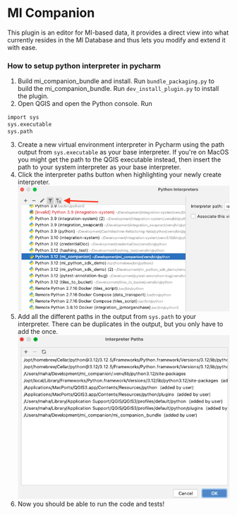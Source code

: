 # MI Companion

This plugin is an editor for MI-based data, it provides a direct view into what currently resides in the MI
Database and thus lets you modify and extend it with ease.


### How to setup python interpreter in pycharm

1. Build mi_companion_bundle and install. Run `bundle_packaging.py` to build the mi_companion_bundle. Run `dev_install_plugin.py` to install the plugin.
2. Open QGIS and open the Python console. Run 
```
import sys
sys.executable
sys.path
 ``` 
3. Create a new virtual environment interpreter in Pycharm using the path output from `sys.executable` as your base interpreter.
If you're on MacOS you might get the path to the QGIS executable instead, then insert the path to your system interpreter as your base interpreter.
4. Click the interpreter paths button when highlighting your newly create interpreter.
![interpreter_paths_button.png](images/interpreter_paths_button.png) 
5. Add all the different paths in the output from `sys.path` to your interpreter. 
There can be duplicates in the output, but you only have to add the once.
![intepreter_paths_window.png](images/intepreter_paths_window.png)
7. Now you should be able to run the code and tests!
